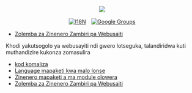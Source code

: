 <p align="center"><a href="https://wac.tax"><img src="https://cdn.jsdelivr.net/gh/wactax/img/logo.svg"/></a></p><p align="center"><a href="https://github.com/wactax/wac.tax/blob/main/doc/README.md#readme"><img alt="I18N" src="https://cdn.jsdelivr.net/gh/wactax/img/t.svg"/></a>　<a href="https://groups.google.com/u/2/g/wactax"><img alt="Google Groups" src="https://cdn.jsdelivr.net/gh/wactax/img/g-groups.svg"/></a></p>

* [Zolemba za Zinenero Zambiri pa Webusaiti](https://github.com/xxai-doc)

Khodi yakutsogolo ya webusayiti ndi gwero lotseguka, talandiridwa kuti muthandizire kukonza zomasulira

* [kod komaliza](https://github.com/xxai-art/web)
* [Language mapaketi kwa malo lonse](https://github.com/xxai-art/web/tree/main/i18n)
* [Zinenero mapaketi a ma module olowera](https://github.com/wacpkg/user/tree/main/ui.i18n)
* [Zolemba za Zinenero Zambiri pa Webusaiti](https://github.com/xxai-doc)
